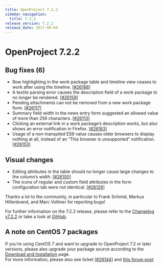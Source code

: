 ```yaml
---
title: OpenProject 7.2.2
sidebar_navigation:
  title: 7.2.2
release_version: 7.2.2
release_date: 2017-09-04
---
```


# OpenProject 7.2.2

## Bug fixes (6)

  - Row highlighting in the work package table and timeline view ceases
    to work after using the timeline.
    \[[#26168](https://community.openproject.org/wp/26168)\]
  - A textile parsing error causes the description field of a work
    package to no longer be rendered.
    \[[#26159](https://community.openproject.org/wp/26159)\]
  - Pending attachments can not be removed from a new work package form.
    \[[#26117](https://community.openproject.org/wp/26117)\]
  - Summary field width in the news entry form suggested an allowed
    value of more than 256 characters.
    \[[#26113](https://community.openproject.org/wp/26113)\]
  - Clicking an external link in a work package’s description works, but
    also shows an error notification in Firefox.
    \[[#26163](https://community.openproject.org/wp/26163)\]
  - Usage of a non-transpiled ES6 value causes older browsers to display
    nothing at all, instead of an “This browser is unsupported”
    notification.
    \[[#26153](https://community.openproject.org/wp/26153)\]

## Visual changes

  - Editing attributes in the table should no longer cause large changes
    to the column’s width.
    \[[#26100](https://community.openproject.org/wp/26100)\]
  - The icons of regular and custom field attributes in the form
    configuration tab were not identical.
    \[[#26129](https://community.openproject.org/wp/26129)\]

Thanks a lot to the community, in particular to Frank Schmid, Markus
Hillenbrand, and Marc Vollmer for reporting bugs!

For further information on the 7.2.2 release, please refer to
the [Changelog
v7.2.2](https://community.openproject.org/versions/846)
or take a look at
[GitHub](https://github.com/opf/openproject/tree/v7.2.2).

## A note on CentOS 7 packages

If you’re using CentOS 7 and want to upgrade to OpenProject 7.2 or later
versions, please also upgrade your package source according to
the [Download and
Installation](https://www.openproject.org/download-and-installation/) page.  
For more information, please also see ticket
\[[#26144](https://community.openproject.org/wp/26144)\] and [this
forum post](https://community.openproject.org/topics/8114).




